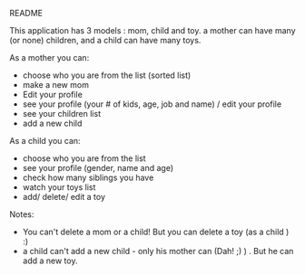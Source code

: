 README

This application has 3 models : mom, child and toy.
a mother can have many (or none) children, and a child can have many toys.

As a mother you can:
* choose who you are from the list (sorted list)
* make a new mom
* Edit your profile
* see your profile (your # of kids, age, job and name) / edit your profile
* see your children list
* add a new child

As a child you can:
* choose who you are from the list
* see your profile (gender, name and age)
* check how many siblings you have
* watch your toys list
* add/ delete/ edit a toy

Notes: 
* You can't delete a mom or a child! But you can delete a toy (as a child ) :) 
* a child can't add a new child - only his mother can (Dah! ;) ) . But he can add a new toy.

